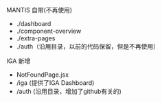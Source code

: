 MANTIS 自带(不再使用)

* ./dashboard
* ./component-overview
* ./extra-pages
* ./auth（沿用目录，以前的代码保留，但是不再使用）

IGA 新增

* NotFoundPage.jsx
* /iga (提供了IGA Dashboard)
* /auth (沿用目录，增加了github有关的)
